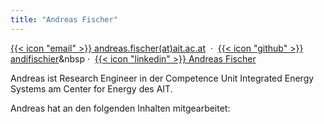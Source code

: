 ```yaml
---
title: "Andreas Fischer"
---
```


[{{< icon "email" >}} andreas.fischer(at)ait.ac.at](mailto:andreas.fischer@ait.ac.at)&nbsp;&nbsp;&middot;&nbsp;
[{{< icon "github" >}} andifischier](https://github.com/andifischier)&nbsp&nbsp;&middot;&nbsp;
[{{< icon "linkedin" >}} Andreas Fischer](https://www.linkedin.com/in/andifischer/)

Andreas ist Research Engineer in der Competence Unit Integrated Energy Systems am Center for Energy des AIT.

Andreas hat an den folgenden Inhalten mitgearbeitet:
